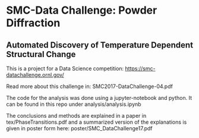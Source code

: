 # SMC-Data Challenge: Powder Diffraction
## Automated Discovery of Temperature Dependent Structural Change

This is a project for a Data Science competition:
https://smc-datachallenge.ornl.gov/

Read more about this challenge in:
SMC2017-DataChallenge-04.pdf

The code for the analysis was done using a jupyter-notebook and python.
It can be found in this repo under analysis/analysis.ipynb

The conclusions and methods are explained in a paper in tex/PhaseTransitions.pdf
and a summarized version of the explanations is given in poster form here: poster/SMC_DataChallenge17.pdf

